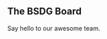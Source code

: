 <script setup>
import { VPTeamMembers } from 'vitepress/theme'

const members = [
  {

    avatar: 'https://avatars.githubusercontent.com/u/2841945?v=4',
    name: 'Ryan Coates',
    title: 'President',
    links: [
      { icon: 'linkedin', link: 'https://www.linkedin.com/in/ryandcoates/' },
      { icon: 'github', link: 'https://github.com/ryandcoates'}
    ]

  }, 
  {

    avatar: 'https://avatars.githubusercontent.com/u/30130519?v=4',
    name: 'Doug Reece',
    title: 'Treasurer',
    links: [
      { icon: 'linkedin', link: 'https://www.linkedin.com/in/douglasjreece/' },
      { icon: 'github', link: 'https://github.com/douglasjreece'}
    ]

  }, 
  {

    avatar: 'https://avatars.githubusercontent.com/u/821930?v=4',
    name: 'Jim McKeeth',
    title: 'Secretary',
    links: [
      { icon: 'linkedin', link: 'https://www.linkedin.com/in/jimmckeeth/' },
      { icon: 'github', link: 'https://github.com/jimmckeeth'}
    ]

  }, 
  {

    avatar: 'https://avatars.githubusercontent.com/u/3642147?v=4',
    name: 'Tom Day',
    title: 'Sponsor Coordinator',
    links: [
      { icon: 'linkedin', link: 'https://www.linkedin.com/in/javaday/' },
      { icon: 'github', link: 'https://github.com/javaday'}
    ]

  }, 
  {

    avatar: 'https://avatars.githubusercontent.com/u/184080?v=4',
    name: 'Andrew Hansen',
    title: 'Speaker Coordinator',
    links: [
      { icon: 'linkedin', link: 'https://www.linkedin.com/in/andrewhanson/' },
      { icon: 'github', link: 'https://github.com/andrewhanson'}
    ]

  }, 
  {

    avatar: 'https://avatars.githubusercontent.com/u/7350663?v=4',
    name: 'Jake Overall',
    title: 'Outreach Coordinator',
    links: [
      { icon: 'linkedin', link: 'https://www.linkedin.com/in/jakeoverall/' },
      { icon: 'github', link: 'https://github.com/jakeoverall'}
    ]

  }
]
</script>

## The BSDG Board

Say hello to our awesome team.

<VPTeamMembers size="small" :members="members" />
